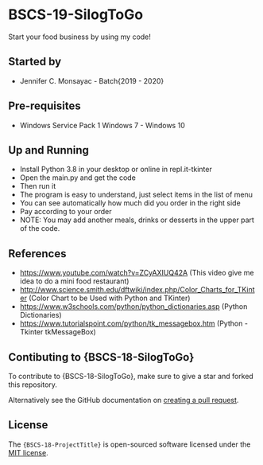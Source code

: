 # BSCS-19-SilogToGo

Start your food business by using my code!

## Started by
- Jennifer C. Monsayac - Batch{2019 - 2020}

## Pre-requisites
- Windows Service Pack 1 Windows 7 - Windows 10

## Up and Running
- Install Python 3.8 in your desktop or online in repl.it-tkinter
- Open the main.py and get the code
- Then run it
- The program is easy to understand, just select items in the list of menu
- You can see automatically how much did you order in the right side
- Pay according to your order
- NOTE:
    You may add another meals, drinks or desserts in the upper part of the code.

## References
- https://www.youtube.com/watch?v=ZCyAXIUQ42A (This video give me idea to do a mini food restaurant)
- http://www.science.smith.edu/dftwiki/index.php/Color_Charts_for_TKinter (Color Chart to be Used with Python and TKinter)
- https://www.w3schools.com/python/python_dictionaries.asp (Python Dictionaries)
- https://www.tutorialspoint.com/python/tk_messagebox.htm (Python - Tkinter tkMessageBox)

## Contibuting to {BSCS-18-SilogToGo}
To contribute to {BSCS-18-SilogToGo}, make sure to give a star and forked this repository.

Alternatively see the GitHub documentation on [creating a pull request](https://help.github.com/en/github/collaborating-with-issues-and-pull-requests/creating-a-pull-request).

## License
The `{BSCS-18-ProjectTitle}` is open-sourced software licensed under the [MIT license](http://opensource.org/licenses/MIT).


